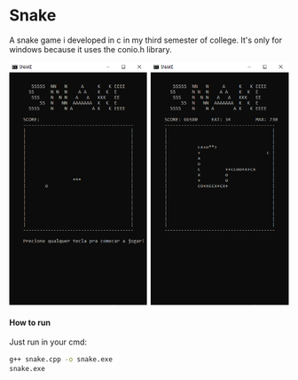 # Snake

A snake game i developed in c in my third semester of college. It's only for windows because it uses the conio.h library.

![Game image](/images/image.png)

#### How to run

Just run in your cmd:

```sh
g++ snake.cpp -o snake.exe
snake.exe
```
